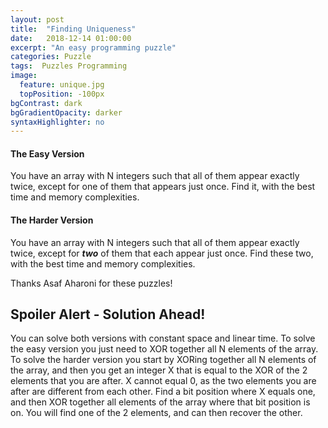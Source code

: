 ```yaml
---
layout: post
title:  "Finding Uniqueness"
date:   2018-12-14 01:00:00
excerpt: "An easy programming puzzle"
categories: Puzzle
tags:  Puzzles Programming
image:
  feature: unique.jpg
  topPosition: -100px
bgContrast: dark
bgGradientOpacity: darker
syntaxHighlighter: no
---
```

#### The Easy Version
You have an array with N integers such that all of them appear exactly twice, except for one of them that appears just once. Find it, with the best time and memory complexities.

#### The Harder Version
You have an array with N integers such that all of them appear exactly twice, except for ***two*** of them that each appear just once. Find these two, with the best time and memory complexities.

Thanks Asaf Aharoni for these puzzles!

## Spoiler Alert - Solution Ahead!

You can solve both versions with constant space and linear time. To solve the easy version you just need to XOR together all N elements of the array. To solve the harder version you start by XORing together all N elements of the array, and then you get an integer X that is equal to the XOR of the 2 elements that you are after. X cannot equal 0, as the two elements you are after are different from each other. Find a bit position where X equals one, and then XOR together all elements of the array where that bit position is on. You will find one of the 2 elements, and can then recover the other.
